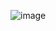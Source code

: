 ![image](https://github.com/Arryan-n/react-static_page/assets/53433983/d5cbe31c-c765-4b35-a782-5e6996f571bf)
